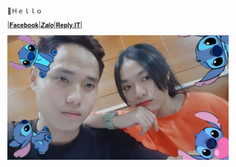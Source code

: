 💎Ｈｅｌｌｏ  

|[𝐅𝐚𝐜𝐞𝐛𝐨𝐨𝐤](https://www.facebook.com/NhanCoder6311)|[𝒁𝒂𝒍𝒐](https://anotepad.com/notes/ar4bnyqp)|[𝐑𝐞𝐩𝐥𝐲.𝐈𝐓](https://replit.com/@NhanCoder)|

![alt tag](https://github.com/NguyenHuuNhan1912/NguyenHuuNhan1912/blob/main/IMG_20210706_105316.jpg)





